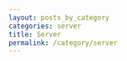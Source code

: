 ```yaml
---
layout: posts_by_category
categories: server
title: Server
permalink: /category/server
---
```

